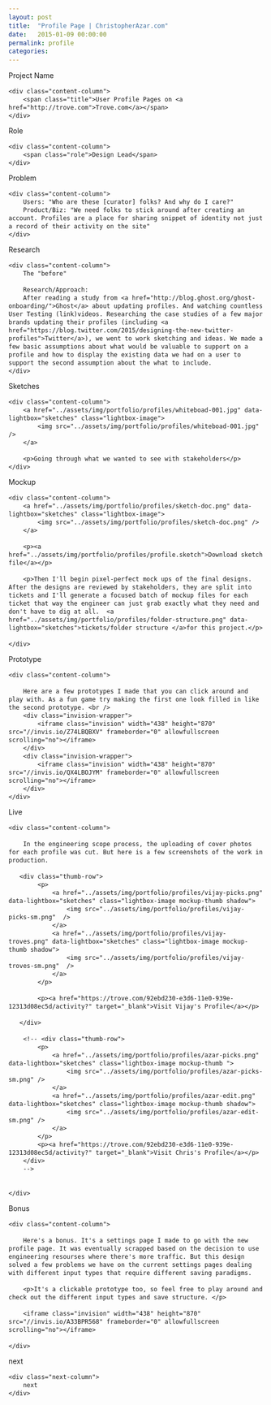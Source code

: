 ```yaml
---
layout: post
title:  "Profile Page | ChristopherAzar.com"
date:   2015-01-09 00:00:00
permalink: profile
categories:
---
```


<!-- Begin Hero Row -->
<div class="row hero trove-profile-hero"></div>

<!-- Begin Title Row -->
<div class="row title">
    <div class="label-column">
        <div>Project Name</div>
    </div>

    <div class="content-column">
        <span class="title">User Profile Pages on <a href="http://trove.com">Trove.com</a></span>
    </div>
</div>
<!-- Begin Role Row -->
<div class="row role">
    <div class="label-column">
        <div>Role</div>
    </div>

    <div class="content-column">
        <span class="role">Design Lead</span>
    </div>
</div>

<!-- Begin Problem Row -->
<div class="row problem">
    <div class="label-column">
        Problem
    </div>

    <div class="content-column">
        Users: "Who are these [curator] folks? And why do I care?"
        Product/Biz: "We need folks to stick around after creating an account. Profiles are a place for sharing snippet of identity not just a record of their activity on the site"
    </div>
</div>

<!-- Begin Research Row -->
<div class="row research">
    <div class="label-column">
        Research
    </div>

    <div class="content-column">
        The "before"

        Research/Approach:
        After reading a study from <a href="http://blog.ghost.org/ghost-onboarding/">Ghost</a> about updating profiles. And watching countless User Testing (link)videos. Researching the case studies of a few major brands updating their profiles (including <a href="https://blog.twitter.com/2015/designing-the-new-twitter-profiles">Twitter</a>), we went to work sketching and ideas. We made a few basic assumptions about what would be valuable to support on a profile and how to display the existing data we had on a user to support the second assumption about the what to include.
    </div>
</div>

<!-- Begin Sketches Row -->
<div class="row sketches">
    <div class="label-column">
        Sketches
    </div>

    <div class="content-column">
        <a href="../assets/img/portfolio/profiles/whiteboad-001.jpg" data-lightbox="sketches" class="lightbox-image">
            <img src="../assets/img/portfolio/profiles/whiteboad-001.jpg" />
        </a>

        <p>Going through what we wanted to see with stakeholders</p>
    </div>
</div>


<!-- Begin Mockup Row -->
<div class="row mockup">
    <div class="label-column">
        Mockup
    </div>

    <div class="content-column">
        <a href="../assets/img/portfolio/profiles/sketch-doc.png" data-lightbox="sketches" class="lightbox-image">
            <img src="../assets/img/portfolio/profiles/sketch-doc.png" />
        </a>

        <p><a href="../assets/img/portfolio/profiles/profile.sketch">Download sketch file</a></p>

        <p>Then I'll begin pixel-perfect mock ups of the final designs. After the designs are reviewed by stakeholders, they are split into tickets and I'll generate a focused batch of mockup files for each ticket that way the engineer can just grab exactly what they need and don't have to dig at all.  <a href="../assets/img/portfolio/profiles/folder-structure.png" data-lightbox="sketches">tickets/folder structure </a>for this project.</p>

    </div>
</div>

<!-- Begin Prototype Row -->
<div class="row prototype">
    <div class="label-column">
        Prototype
    </div>

    <div class="content-column">

        Here are a few prototypes I made that you can click around and play with. As a fun game try making the first one look filled in like the second prototype. <br />
        <div class="invision-wrapper">
            <iframe class="invision" width="438" height="870" src="//invis.io/Z74LBQBXV" frameborder="0" allowfullscreen scrolling="no"></iframe>
        </div>
        <div class="invision-wrapper">
            <iframe class="invision" width="438" height="870" src="//invis.io/QX4LBOJYM" frameborder="0" allowfullscreen scrolling="no"></iframe>
        </div>
    </div>
</div>

<!-- Begin Live Row -->
<div class="row live">
    <div class="label-column">
        Live
    </div>

    <div class="content-column">

        In the engineering scope process, the uploading of cover photos for each profile was cut. But here is a few screenshots of the work in production.

       <div class="thumb-row">
            <p>
                <a href="../assets/img/portfolio/profiles/vijay-picks.png" data-lightbox="sketches" class="lightbox-image mockup-thumb shadow">
                    <img src="../assets/img/portfolio/profiles/vijay-picks-sm.png"  />
                </a>
                <a href="../assets/img/portfolio/profiles/vijay-troves.png" data-lightbox="sketches" class="lightbox-image mockup-thumb shadow">
                    <img src="../assets/img/portfolio/profiles/vijay-troves-sm.png"  />
                </a>
            </p>

            <p><a href="https://trove.com/92ebd230-e3d6-11e0-939e-12313d08ec5d/activity?" target="_blank">Visit Vijay's Profile</a></p>

       </div>

        <!-- <div class="thumb-row">
            <p>
                <a href="../assets/img/portfolio/profiles/azar-picks.png" data-lightbox="sketches" class="lightbox-image mockup-thumb ">
                    <img src="../assets/img/portfolio/profiles/azar-picks-sm.png" />
                </a>
                <a href="../assets/img/portfolio/profiles/azar-edit.png" data-lightbox="sketches" class="lightbox-image mockup-thumb shadow">
                    <img src="../assets/img/portfolio/profiles/azar-edit-sm.png" />
                </a>
            </p>
            <p><a href="https://trove.com/92ebd230-e3d6-11e0-939e-12313d08ec5d/activity?" target="_blank">Visit Chris's Profile</a></p>
        </div>
        -->


    </div>
</div>

<!-- Begin Live Row -->
<div class="row live">
    <div class="label-column">
        Bonus
    </div>

    <div class="content-column">

        Here's a bonus. It's a settings page I made to go with the new profile page. It was eventually scrapped based on the decision to use engineering resourses where there's more traffic. But this design solved a few problems we have on the current settings pages dealing with different input types that require different saving paradigms.

        <p>It's a clickable prototype too, so feel free to play around and check out the different input types and save structure. </p>

        <iframe class="invision" width="438" height="870" src="//invis.io/A33BPR568" frameborder="0" allowfullscreen scrolling="no"></iframe>

    </div>
</div>

<!-- Begin Next Row -->
<div class="row next">
    <div class="next-column">
        next
    </div>

    <div class="next-column">
        next
    </div>
</div>
